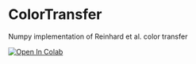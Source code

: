 # ColorTransfer
Numpy implementation of Reinhard et al. color transfer

[![Open In Colab](https://colab.research.google.com/assets/colab-badge.svg)](https://colab.research.google.com/github/FilippoAleotti/ColorTransfer/blob/main/color_transfer_demo.ipynb)
